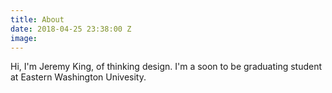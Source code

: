 ```yaml
---
title: About
date: 2018-04-25 23:38:00 Z
image: 
---
```


Hi, I'm Jeremy King, of thinking design. I'm a soon to be graduating student at Eastern Washington Univesity. 
